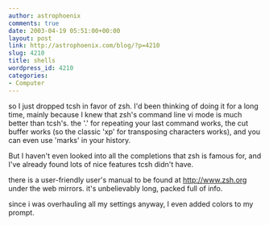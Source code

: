 ```yaml
---
author: astrophoenix
comments: true
date: 2003-04-19 05:51:00+00:00
layout: post
link: http://astrophoenix.com/blog/?p=4210
slug: 4210
title: shells
wordpress_id: 4210
categories:
- Computer
---
```


so I just dropped tcsh in favor of zsh. I'd been thinking of doing it for a long time, mainly because I knew that zsh's command line vi mode is much better than tcsh's. the '.' for repeating your last command works, the cut buffer works (so the classic 'xp' for transposing characters works), and you can even use 'marks' in your history.  
  
But I haven't even looked into all the completions that zsh is famous for, and I've already found lots of nice features tcsh didn't have.  
  
there is a user-friendly user's manual to be found at http://www.zsh.org under the web mirrors. it's unbelievably long, packed full of info.  
  
since i was overhauling all my settings anyway, I even added colors to my prompt.

